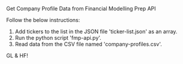 Get Company Profile Data from Financial Modelling Prep API

Follow the below instructions:
1. Add tickers to the list in the JSON file 'ticker-list.json' as an array.
2. Run the python script 'fmp-api.py'.
3. Read data from the CSV file named 'company-profiles.csv'.

GL & HF!
